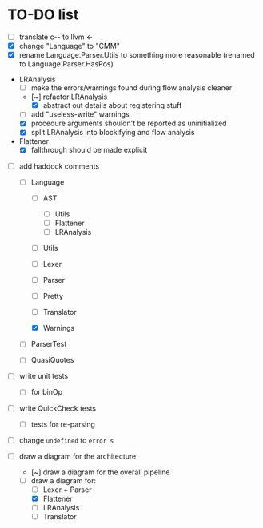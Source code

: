 # TO-DO list

- [ ] translate c-- to llvm <-
- [x] change "Language" to "CMM"
- [x] rename Language.Parser.Utils to something more reasonable (renamed to Language.Parser.HasPos)
- LRAnalysis
  - [ ] make the errors/warnings found during flow analysis cleaner
  - [~] refactor LRAnalysis
    - [x] abstract out details about registering stuff
  - [ ] add "useless-write" warnings
  - [x] procedure arguments shouldn't be reported as uninitialized
  - [x] split LRAnalysis into blockifying and flow analysis
- Flattener
  - [x] fallthrough should be made explicit
- [ ] add haddock comments

  - [ ] Language

    - [ ] AST

      - [ ] Utils
      - [ ] Flattener
      - [ ] LRAnalysis

    - [ ] Utils
    - [ ] Lexer
    - [ ] Parser
    - [ ] Pretty
    - [ ] Translator
    - [x] Warnings

  - [ ] ParserTest
  - [ ] QuasiQuotes

- [ ] write unit tests

  - [ ] for binOp

- [ ] write QuickCheck tests
  - [ ] tests for re-parsing
- [ ] change `undefined` to `error s`
- [ ] draw a diagram for the architecture
  - [~] draw a diagram for the overall pipeline
  - [ ] draw a diagram for:
    - [ ] Lexer + Parser
    - [x] Flattener
    - [ ] LRAnalysis
    - [ ] Translator
